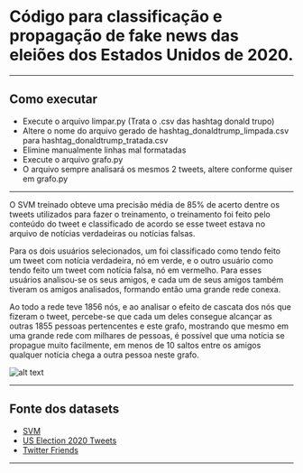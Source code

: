 # Código para classificação e propagação de fake news das eleiões dos Estados Unidos de 2020.

---

## Como executar
* Execute o arquivo limpar.py (Trata o .csv das hashtag donald trupo)
* Altere o nome do arquivo gerado de hashtag_donaldtrump_limpada.csv para hashtag_donaldtrump_tratada.csv
* Elimine manualmente linhas mal formatadas
* Execute o arquivo grafo.py
* O arquivo sempre analisará os mesmos 2 tweets, altere conforme quiser em grafo.py

---

O SVM treinado obteve uma precisão média de 85\% de acerto dentre os tweets utilizados para fazer o treinamento, o treinamento foi feito pelo conteúdo do tweet e classificado de acordo se esse tweet estava no arquivo de notícias verdadeiras ou notícias falsas.

Para os dois usuários selecionados, um foi classificado como tendo feito um tweet com notícia verdadeira, nó em verde, e o outro usuário como tendo feito um tweet com notícia falsa, nó em vermelho. Para esses usuários analisou-se os seus amigos, e cada um de seus amigos também tiveram os amigos analisados, formando então uma grande rede conexa.

Ao todo a rede teve 1856 nós, e ao analisar o efeito de cascata dos nós que fizeram o tweet, percebe-se que cada um deles consegue alcançar as outras 1855 pessoas pertencentes e este grafo, mostrando que mesmo em uma grande rede com milhares de pessoas, é possível que uma notícia se propague muito facilmente, em menos de 10 saltos entre os amigos qualquer notícia chega a outra pessoa neste grafo.

![alt text](data.png)

---

## Fonte dos datasets
* [SVM](https://github.com/KaiDMML/FakeNewsNet)
* [US Election 2020 Tweets](https://www.kaggle.com/datasets/manchunhui/us-election-2020-tweets?select=hashtag_donaldtrump.csv)
* [Twitter Friends](https://www.kaggle.com/datasets/hwassner/TwitterFriends)

---
